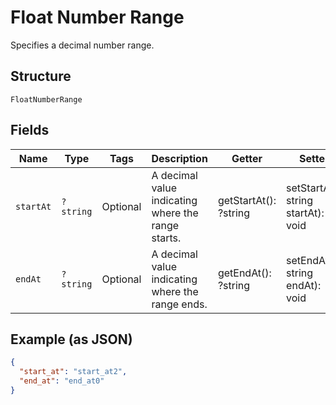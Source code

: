 
# Float Number Range

Specifies a decimal number range.

## Structure

`FloatNumberRange`

## Fields

| Name | Type | Tags | Description | Getter | Setter |
|  --- | --- | --- | --- | --- | --- |
| `startAt` | `?string` | Optional | A decimal value indicating where the range starts. | getStartAt(): ?string | setStartAt(?string startAt): void |
| `endAt` | `?string` | Optional | A decimal value indicating where the range ends. | getEndAt(): ?string | setEndAt(?string endAt): void |

## Example (as JSON)

```json
{
  "start_at": "start_at2",
  "end_at": "end_at0"
}
```

